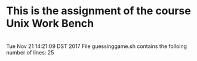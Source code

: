 # This is the assignment of the course Unix Work Bench
<br>
Tue Nov 21 14:21:09 DST 2017
 File guessinggame.sh contains the folloing number of lines: 
25
